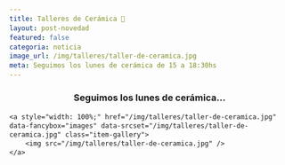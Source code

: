 ```yaml
---
title: Talleres de Cerámica 🏺
layout: post-novedad
featured: false
categoria: noticia
image_url: /img/talleres/taller-de-ceramica.jpg
meta: Seguimos los lunes de cerámica de 15 a 18:30hs
---
```


<h3 style="text-align: center;">Seguimos los lunes de cerámica...</h3>

<div style="position: relative;">
	<div class="gallery col-3">

	<a style="width: 100%;" href="/img/talleres/taller-de-ceramica.jpg" data-fancybox="images" data-srcset="/img/talleres/taller-de-ceramica.jpg" class="item-gallery">
		<img src="/img/talleres/taller-de-ceramica.jpg" />
	</a>

</div>
</div>

